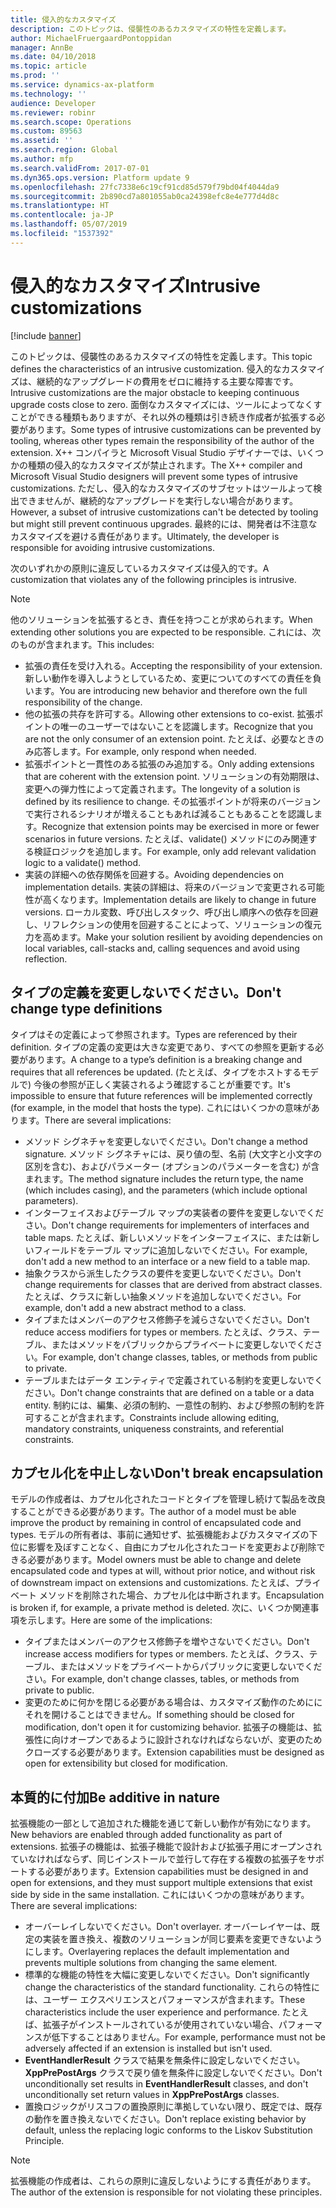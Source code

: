 ```yaml
---
title: 侵入的なカスタマイズ
description: このトピックは、侵襲性のあるカスタマイズの特性を定義します。
author: MichaelFruergaardPontoppidan
manager: AnnBe
ms.date: 04/10/2018
ms.topic: article
ms.prod: ''
ms.service: dynamics-ax-platform
ms.technology: ''
audience: Developer
ms.reviewer: robinr
ms.search.scope: Operations
ms.custom: 89563
ms.assetid: ''
ms.search.region: Global
ms.author: mfp
ms.search.validFrom: 2017-07-01
ms.dyn365.ops.version: Platform update 9
ms.openlocfilehash: 27fc7338e6c19cf91cd85d579f79bd04f4044da9
ms.sourcegitcommit: 2b890cd7a801055ab0ca24398efc8e4e777d4d8c
ms.translationtype: HT
ms.contentlocale: ja-JP
ms.lasthandoff: 05/07/2019
ms.locfileid: "1537392"
---
```

# <a name="intrusive-customizations"></a><span data-ttu-id="dabdc-103">侵入的なカスタマイズ</span><span class="sxs-lookup"><span data-stu-id="dabdc-103">Intrusive customizations</span></span>

[!include [banner](../includes/banner.md)]

<span data-ttu-id="dabdc-104">このトピックは、侵襲性のあるカスタマイズの特性を定義します。</span><span class="sxs-lookup"><span data-stu-id="dabdc-104">This topic defines the characteristics of an intrusive customization.</span></span> <span data-ttu-id="dabdc-105">侵入的なカスタマイズは、継続的なアップグレードの費用をゼロに維持する主要な障害です。</span><span class="sxs-lookup"><span data-stu-id="dabdc-105">Intrusive customizations are the major obstacle to keeping continuous upgrade costs close to zero.</span></span> <span data-ttu-id="dabdc-106">面倒なカスタマイズには、ツールによってなくすことができる種類もありますが、それ以外の種類は引き続き作成者が拡張する必要があります。</span><span class="sxs-lookup"><span data-stu-id="dabdc-106">Some types of intrusive customizations can be prevented by tooling, whereas other types remain the responsibility of the author of the extension.</span></span> <span data-ttu-id="dabdc-107">X++ コンパイラと Microsoft Visual Studio デザイナーでは、いくつかの種類の侵入的なカスタマイズが禁止されます。</span><span class="sxs-lookup"><span data-stu-id="dabdc-107">The X++ compiler and Microsoft Visual Studio designers will prevent some types of intrusive customizations.</span></span> <span data-ttu-id="dabdc-108">ただし、侵入的なカスタマイズのサブセットはツールよって検出できませんが、継続的なアップグレードを実行しない場合があります。</span><span class="sxs-lookup"><span data-stu-id="dabdc-108">However, a subset of intrusive customizations can't be detected by tooling but might still prevent continuous upgrades.</span></span> <span data-ttu-id="dabdc-109">最終的には、開発者は不注意なカスタマイズを避ける責任があります。</span><span class="sxs-lookup"><span data-stu-id="dabdc-109">Ultimately, the developer is responsible for avoiding intrusive customizations.</span></span>

<span data-ttu-id="dabdc-110">次のいずれかの原則に違反しているカスタマイズは侵入的です。</span><span class="sxs-lookup"><span data-stu-id="dabdc-110">A customization that violates any of the following principles is intrusive.</span></span>

 > [!NOTE]
> <span data-ttu-id="dabdc-111">他のソリューションを拡張するとき、責任を持つことが求められます。</span><span class="sxs-lookup"><span data-stu-id="dabdc-111">When extending other solutions you are expected to be responsible.</span></span> <span data-ttu-id="dabdc-112">これには、次のものが含まれます。</span><span class="sxs-lookup"><span data-stu-id="dabdc-112">This includes:</span></span>
> + <span data-ttu-id="dabdc-113">拡張の責任を受け入れる。</span><span class="sxs-lookup"><span data-stu-id="dabdc-113">Accepting the responsibility of your extension.</span></span> <span data-ttu-id="dabdc-114">新しい動作を導入しようとしているため、変更についてのすべての責任を負います。</span><span class="sxs-lookup"><span data-stu-id="dabdc-114">You are introducing new behavior and therefore own the full responsibility of the change.</span></span>
> + <span data-ttu-id="dabdc-115">他の拡張の共存を許可する。</span><span class="sxs-lookup"><span data-stu-id="dabdc-115">Allowing other extensions to co-exist.</span></span> <span data-ttu-id="dabdc-116">拡張ポイントの唯一のユーザーではないことを認識します。</span><span class="sxs-lookup"><span data-stu-id="dabdc-116">Recognize that you are not the only consumer of an extension point.</span></span> <span data-ttu-id="dabdc-117">たとえば、必要なときのみ応答します。</span><span class="sxs-lookup"><span data-stu-id="dabdc-117">For example, only respond when needed.</span></span>
> + <span data-ttu-id="dabdc-118">拡張ポイントと一貫性のある拡張のみ追加する。</span><span class="sxs-lookup"><span data-stu-id="dabdc-118">Only adding extensions that are coherent with the extension point.</span></span> <span data-ttu-id="dabdc-119">ソリューションの有効期限は、変更への弾力性によって定義されます。</span><span class="sxs-lookup"><span data-stu-id="dabdc-119">The longevity of a solution is defined by its resilience to change.</span></span> <span data-ttu-id="dabdc-120">その拡張ポイントが将来のバージョンで実行されるシナリオが増えることもあれば減ることもあることを認識します。</span><span class="sxs-lookup"><span data-stu-id="dabdc-120">Recognize that extension points may be exercised in more or fewer scenarios in future versions.</span></span> <span data-ttu-id="dabdc-121">たとえば、validate() メソッドにのみ関連する検証ロジックを追加します。</span><span class="sxs-lookup"><span data-stu-id="dabdc-121">For example, only add relevant validation logic to a validate() method.</span></span>
> + <span data-ttu-id="dabdc-122">実装の詳細への依存関係を回避する。</span><span class="sxs-lookup"><span data-stu-id="dabdc-122">Avoiding dependencies on implementation details.</span></span> <span data-ttu-id="dabdc-123">実装の詳細は、将来のバージョンで変更される可能性が高くなります。</span><span class="sxs-lookup"><span data-stu-id="dabdc-123">Implementation details are likely to change in future versions.</span></span> <span data-ttu-id="dabdc-124">ローカル変数、呼び出しスタック、呼び出し順序への依存を回避し、リフレクションの使用を回避することによって、ソリューションの復元力を高めます。</span><span class="sxs-lookup"><span data-stu-id="dabdc-124">Make your solution resilient by avoiding dependencies on local variables, call-stacks and, calling sequences and avoid using reflection.</span></span>


## <a name="dont-change-type-definitions"></a><span data-ttu-id="dabdc-125">タイプの定義を変更しないでください。</span><span class="sxs-lookup"><span data-stu-id="dabdc-125">Don't change type definitions</span></span>
<span data-ttu-id="dabdc-126">タイプはその定義によって参照されます。</span><span class="sxs-lookup"><span data-stu-id="dabdc-126">Types are referenced by their definition.</span></span> <span data-ttu-id="dabdc-127">タイプの定義の変更は大きな変更であり、すべての参照を更新する必要があります。</span><span class="sxs-lookup"><span data-stu-id="dabdc-127">A change to a type’s definition is a breaking change and requires that all references be updated.</span></span> <span data-ttu-id="dabdc-128">(たとえば、タイプをホストするモデルで) 今後の参照が正しく実装されるよう確認することが重要です。</span><span class="sxs-lookup"><span data-stu-id="dabdc-128">It's impossible to ensure that future references will be implemented correctly (for example, in the model that hosts the type).</span></span> <span data-ttu-id="dabdc-129">これにはいくつかの意味があります。</span><span class="sxs-lookup"><span data-stu-id="dabdc-129">There are several implications:</span></span>

+ <span data-ttu-id="dabdc-130">メソッド シグネチャを変更しないでください。</span><span class="sxs-lookup"><span data-stu-id="dabdc-130">Don't change a method signature.</span></span> <span data-ttu-id="dabdc-131">メソッド シグネチャには、戻り値の型、名前 (大文字と小文字の区別を含む)、およびパラメーター (オプションのパラメーターを含む) が含まれます。</span><span class="sxs-lookup"><span data-stu-id="dabdc-131">The method signature includes the return type, the name (which includes casing), and the parameters (which include optional parameters).</span></span>
+ <span data-ttu-id="dabdc-132">インターフェイスおよびテーブル マップの実装者の要件を変更しないでください。</span><span class="sxs-lookup"><span data-stu-id="dabdc-132">Don't change requirements for implementers of interfaces and table maps.</span></span> <span data-ttu-id="dabdc-133">たとえば、新しいメソッドをインターフェイスに、または新しいフィールドをテーブル マップに追加しないでください。</span><span class="sxs-lookup"><span data-stu-id="dabdc-133">For example, don't add a new method to an interface or a new field to a table map.</span></span>
+ <span data-ttu-id="dabdc-134">抽象クラスから派生したクラスの要件を変更しないでください。</span><span class="sxs-lookup"><span data-stu-id="dabdc-134">Don't change requirements for classes that are derived from abstract classes.</span></span> <span data-ttu-id="dabdc-135">たとえば、クラスに新しい抽象メソッドを追加しないでください。</span><span class="sxs-lookup"><span data-stu-id="dabdc-135">For example, don't add a new abstract method to a class.</span></span>
+ <span data-ttu-id="dabdc-136">タイプまたはメンバーのアクセス修飾子を減らさないでください。</span><span class="sxs-lookup"><span data-stu-id="dabdc-136">Don't reduce access modifiers for types or members.</span></span> <span data-ttu-id="dabdc-137">たとえば、クラス、テーブル、またはメソッドをパブリックからプライベートに変更しないでください。</span><span class="sxs-lookup"><span data-stu-id="dabdc-137">For example, don't change classes, tables, or methods from public to private.</span></span>
+ <span data-ttu-id="dabdc-138">テーブルまたはデータ エンティティで定義されている制約を変更しないでください。</span><span class="sxs-lookup"><span data-stu-id="dabdc-138">Don't change constraints that are defined on a table or a data entity.</span></span> <span data-ttu-id="dabdc-139">制約には、編集、必須の制約、一意性の制約、および参照の制約を許可することが含まれます。</span><span class="sxs-lookup"><span data-stu-id="dabdc-139">Constraints include allowing editing, mandatory constraints, uniqueness constraints, and referential constraints.</span></span>

## <a name="dont-break-encapsulation"></a><span data-ttu-id="dabdc-140">カプセル化を中止しない</span><span class="sxs-lookup"><span data-stu-id="dabdc-140">Don't break encapsulation</span></span>
<span data-ttu-id="dabdc-141">モデルの作成者は、カプセル化されたコードとタイプを管理し続けて製品を改良することができる必要があります。</span><span class="sxs-lookup"><span data-stu-id="dabdc-141">The author of a model must be able improve the product by remaining in control of encapsulated code and types.</span></span> <span data-ttu-id="dabdc-142">モデルの所有者は、事前に通知せず、拡張機能およびカスタマイズの下位に影響を及ぼすことなく、自由にカプセル化されたコードを変更および削除できる必要があります。</span><span class="sxs-lookup"><span data-stu-id="dabdc-142">Model owners must be able to change and delete encapsulated code and types at will, without prior notice, and without risk of downstream impact on extensions and customizations.</span></span> <span data-ttu-id="dabdc-143">たとえば、プライベート メソッドを削除された場合、カプセル化は中断されます。</span><span class="sxs-lookup"><span data-stu-id="dabdc-143">Encapsulation is broken if, for example, a private method is deleted.</span></span> <span data-ttu-id="dabdc-144">次に、いくつか関連事項を示します。</span><span class="sxs-lookup"><span data-stu-id="dabdc-144">Here are some of the implications:</span></span>

+ <span data-ttu-id="dabdc-145">タイプまたはメンバーのアクセス修飾子を増やさないでください。</span><span class="sxs-lookup"><span data-stu-id="dabdc-145">Don't increase access modifiers for types or members.</span></span> <span data-ttu-id="dabdc-146">たとえば、クラス、テーブル、またはメソッドをプライベートからパブリックに変更しないでください。</span><span class="sxs-lookup"><span data-stu-id="dabdc-146">For example, don't change classes, tables, or methods from private to public.</span></span>
+ <span data-ttu-id="dabdc-147">変更のために何かを閉じる必要がある場合は、カスタマイズ動作のためににそれを開けることはできません。</span><span class="sxs-lookup"><span data-stu-id="dabdc-147">If something should be closed for modification, don't open it for customizing behavior.</span></span> <span data-ttu-id="dabdc-148">拡張子の機能は、拡張性に向けオープンであるように設計されなければならないが、変更のためクローズする必要があります。</span><span class="sxs-lookup"><span data-stu-id="dabdc-148">Extension capabilities must be designed as open for extensibility but closed for modification.</span></span>
            
## <a name="be-additive-in-nature"></a><span data-ttu-id="dabdc-149">本質的に付加</span><span class="sxs-lookup"><span data-stu-id="dabdc-149">Be additive in nature</span></span>
<span data-ttu-id="dabdc-150">拡張機能の一部として追加された機能を通じて新しい動作が有効になります。</span><span class="sxs-lookup"><span data-stu-id="dabdc-150">New behaviors are enabled through added functionality as part of extensions.</span></span> <span data-ttu-id="dabdc-151">拡張子の機能は、拡張子機能で設計および拡張子用にオープンされていなければならず、同じインストールで並行して存在する複数の拡張子をサポートする必要があります。</span><span class="sxs-lookup"><span data-stu-id="dabdc-151">Extension capabilities must be designed in and open for extensions, and they must support multiple extensions that exist side by side in the same installation.</span></span> <span data-ttu-id="dabdc-152">これにはいくつかの意味があります。</span><span class="sxs-lookup"><span data-stu-id="dabdc-152">There are several implications:</span></span>

+ <span data-ttu-id="dabdc-153">オーバーレイしないでください。</span><span class="sxs-lookup"><span data-stu-id="dabdc-153">Don't overlayer.</span></span> <span data-ttu-id="dabdc-154">オーバーレイヤーは、既定の実装を置き換え、複数のソリューションが同じ要素を変更できないようにします。</span><span class="sxs-lookup"><span data-stu-id="dabdc-154">Overlayering replaces the default implementation and prevents multiple solutions from changing the same element.</span></span>
+ <span data-ttu-id="dabdc-155">標準的な機能の特性を大幅に変更しないでください。</span><span class="sxs-lookup"><span data-stu-id="dabdc-155">Don't significantly change the characteristics of the standard functionality.</span></span> <span data-ttu-id="dabdc-156">これらの特性には、ユーザー エクスペリエンスとパフォーマンスが含まれます。</span><span class="sxs-lookup"><span data-stu-id="dabdc-156">These characteristics include the user experience and performance.</span></span> <span data-ttu-id="dabdc-157">たとえば、拡張子がインストールされているが使用されていない場合、パフォーマンスが低下することはありません。</span><span class="sxs-lookup"><span data-stu-id="dabdc-157">For example, performance must not be adversely affected if an extension is installed but isn't used.</span></span>
+ <span data-ttu-id="dabdc-158">**EventHandlerResult** クラスで結果を無条件に設定しないでください。**XppPrePostArgs** クラスで戻り値を無条件に設定しないでください。</span><span class="sxs-lookup"><span data-stu-id="dabdc-158">Don't unconditionally set results in **EventHandlerResult** classes, and don't unconditionally set return values in **XppPrePostArgs** classes.</span></span>
+ <span data-ttu-id="dabdc-159">置換ロジックがリスコフの置換原則に準拠していない限り、既定では、既存の動作を置き換えないでください。</span><span class="sxs-lookup"><span data-stu-id="dabdc-159">Don't replace existing behavior by default, unless the replacing logic conforms to the Liskov Substitution Principle.</span></span>  

> [!NOTE]
> <span data-ttu-id="dabdc-160">拡張機能の作成者は、これらの原則に違反しないようにする責任があります。</span><span class="sxs-lookup"><span data-stu-id="dabdc-160">The author of the extension is responsible for not violating these principles.</span></span>
